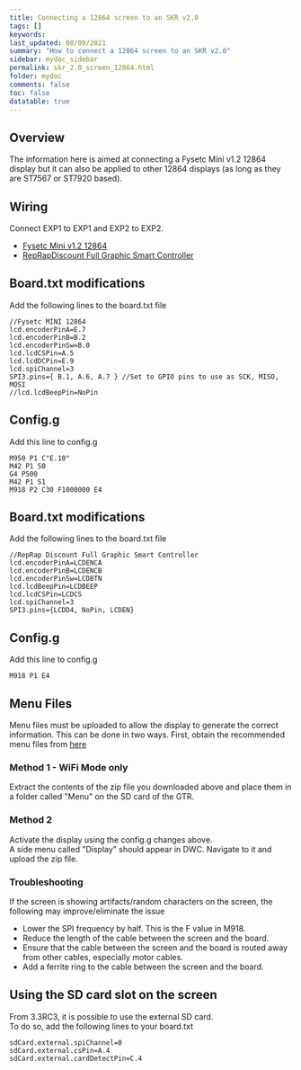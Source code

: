 ```yaml
---
title: Connecting a 12864 screen to an SKR v2.0
tags: []
keywords: 
last_updated: 08/09/2021
summary: "How to connect a 12864 screen to an SKR v2.0"
sidebar: mydoc_sidebar
permalink: skr_2.0_screen_12864.html
folder: mydoc
comments: false
toc: false
datatable: true
---
```


## Overview

The information here is aimed at connecting a Fysetc Mini v1.2 12864 display but it can also be applied to other 12864 displays (as long as they are ST7567 or ST7920 based).  

## Wiring

Connect EXP1 to EXP1 and EXP2 to EXP2.  

<ul id="profileTabs" class="nav nav-tabs">
    <li><a class="noCrossRef" href="#fysetc" data-toggle="tab">Fysetc Mini v1.2 12864</a></li>
	<li><a class="noCrossRef" href="#reprap" data-toggle="tab">RepRapDiscount Full Graphic Smart Controller</a></li>
</ul>
  <div class="tab-content">
<div role="tabpanel" class="tab-pane active" id="fysetc" markdown="1">

## Board.txt modifications

Add the following lines to the board.txt file

```
//Fysetc MINI 12864
lcd.encoderPinA=E.7
lcd.encoderPinB=B.2
lcd.encoderPinSw=B.0
lcd.lcdCSPin=A.5
lcd.lcdDCPin=E.9
lcd.spiChannel=3
SPI3.pins={ B.1, A.6, A.7 } //Set to GPIO pins to use as SCK, MISO, MOSI
//lcd.lcdBeepPin=NoPin
```

## Config.g

Add this line to config.g
```
M950 P1 C"E.10"
M42 P1 S0
G4 P500
M42 P1 S1
M918 P2 C30 F1000000 E4
```

</div>

<div role="tabpanel" class="tab-pane active" id="reprap" markdown="1">

## Board.txt modifications

Add the following lines to the board.txt file

```
//RepRap Discount Full Graphic Smart Controller
lcd.encoderPinA=LCDENCA
lcd.encoderPinB=LCDENCB
lcd.encoderPinSw=LCDBTN
lcd.lcdBeepPin=LCDBEEP
lcd.lcdCSPin=LCDCS
lcd.spiChannel=3
SPI3.pins={LCDD4, NoPin, LCDEN}
```

## Config.g

Add this line to config.g
```
M918 P1 E4
```

</div>

</div>

## Menu Files

Menu files must be uploaded to allow the display to generate the correct information. This can be done in two ways.
First, obtain the recommended menu files from [here](https://github.com/jadonmmiller/UltimateDuetMenuSystem/releases/)

### Method 1 - WiFi Mode only

Extract the contents of the zip file you downloaded above and place them in a folder called "Menu" on the SD card of the GTR. 

### Method 2

Activate the display using the config.g changes above.  
A side menu called "Display" should appear in DWC. Navigate to it and upload the zip file.  

### Troubleshooting

If the screen is showing artifacts/random characters on the screen, the following may improve/eliminate the issue

* Lower the SPI frequency by half. This is the F value in M918.  
* Reduce the length of the cable between the screen and the board.  
* Ensure that the cable between the screen and the board is routed away from other cables, especially motor cables.  
* Add a ferrite ring to the cable between the screen and the board.  

## Using the SD card slot on the screen

From 3.3RC3, it is possible to use the external SD card.  
To do so, add the following lines to your board.txt

```
sdCard.external.spiChannel=0
sdCard.external.csPin=A.4
sdCard.external.cardDetectPin=C.4
```
